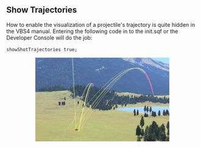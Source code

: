 ## Show Trajectories 

How to enable the visualization of a projectile's trajectory is quite hidden in the VBS4 manual. 
Entering the following code in to the init.sqf or the Developer Console will do the job:
```
showShotTrajectories true;
```
<p align="center"><img alt="smoothing" src="https://github.com/armasuissewt/VBS4CodeSnippets/blob/main/rsc/trajectories.png" width="70%"></p>
